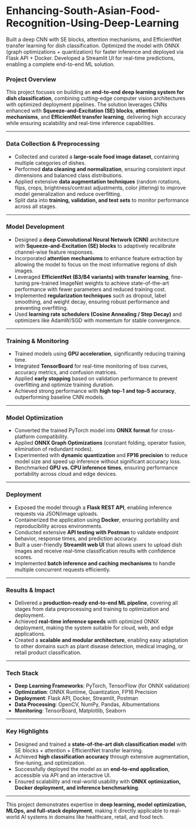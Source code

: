 # Enhancing-South-Asian-Food-Recognition-Using-Deep-Learning
Built a deep CNN with SE blocks, attention mechanisms, and EfficientNet transfer learning for dish classification. Optimized the model with ONNX (graph optimizations + quantization) for faster inference and deployed via Flask API + Docker. Developed a Streamlit UI for real-time predictions, enabling a complete end-to-end ML solution.
### Project Overview

This project focuses on building an **end-to-end deep learning system for dish classification**, combining cutting-edge computer vision architectures with optimized deployment pipelines. The solution leverages CNNs enhanced with **Squeeze-and-Excitation (SE) blocks**, **attention mechanisms**, and **EfficientNet transfer learning**, delivering high accuracy while ensuring scalability and real-time inference capabilities.

---

### Data Collection & Preprocessing

* Collected and curated a **large-scale food image dataset**, containing multiple categories of dishes.
* Performed **data cleaning and normalization**, ensuring consistent input dimensions and balanced class distributions.
* Applied extensive **data augmentation techniques** (random rotations, flips, crops, brightness/contrast adjustments, color jittering) to improve model generalization and reduce overfitting.
* Split data into **training, validation, and test sets** to monitor performance across all stages.

---

### Model Development

* Designed a **deep Convolutional Neural Network (CNN)** architecture with **Squeeze-and-Excitation (SE) blocks** to adaptively recalibrate channel-wise feature responses.
* Incorporated **attention mechanisms** to enhance feature extraction by allowing the model to focus on the most informative regions of dish images.
* Leveraged **EfficientNet (B3/B4 variants) with transfer learning**, fine-tuning pre-trained ImageNet weights to achieve state-of-the-art performance with fewer parameters and reduced training cost.
* Implemented **regularization techniques** such as dropout, label smoothing, and weight decay, ensuring robust performance and preventing overfitting.
* Used **learning rate schedulers (Cosine Annealing / Step Decay)** and optimizers like AdamW/SGD with momentum for stable convergence.

---

### Training & Monitoring

* Trained models using **GPU acceleration**, significantly reducing training time.
* Integrated **TensorBoard** for real-time monitoring of loss curves, accuracy metrics, and confusion matrices.
* Applied **early stopping** based on validation performance to prevent overfitting and optimize training duration.
* Achieved strong performance with **high top-1 and top-5 accuracy**, outperforming baseline CNN models.

---

### Model Optimization

* Converted the trained PyTorch model into **ONNX format** for cross-platform compatibility.
* Applied **ONNX Graph Optimizations** (constant folding, operator fusion, elimination of redundant nodes).
* Experimented with **dynamic quantization** and **FP16 precision** to reduce model size and speed up inference without significant accuracy loss.
* Benchmarked **GPU vs. CPU inference times**, ensuring performance portability across cloud and edge devices.

---

### Deployment

* Exposed the model through a **Flask REST API**, enabling inference requests via JSON/image uploads.
* Containerized the application using **Docker**, ensuring portability and reproducibility across environments.
* Conducted extensive **API testing with Postman** to validate endpoint behavior, response times, and prediction accuracy.
* Built a user-friendly **Streamlit web UI** that allows users to upload dish images and receive real-time classification results with confidence scores.
* Implemented **batch inference and caching mechanisms** to handle multiple concurrent requests efficiently.

---

### Results & Impact

* Delivered a **production-ready end-to-end ML pipeline**, covering all stages from data preprocessing and training to optimization and deployment.
* Achieved **real-time inference speeds** with optimized ONNX deployment, making the system suitable for cloud, web, and edge applications.
* Created a **scalable and modular architecture**, enabling easy adaptation to other domains such as plant disease detection, medical imaging, or retail product classification.

---

### Tech Stack

* **Deep Learning Frameworks**: PyTorch, TensorFlow (for ONNX validation)
* **Optimization**: ONNX Runtime, Quantization, FP16 Precision
* **Deployment**: Flask API, Docker, Streamlit, Postman
* **Data Processing**: OpenCV, NumPy, Pandas, Albumentations
* **Monitoring**: TensorBoard, Matplotlib, Seaborn

---

### Key Highlights

* Designed and trained a **state-of-the-art dish classification model** with SE blocks + attention + EfficientNet transfer learning.
* Achieved **high classification accuracy** through extensive augmentation, fine-tuning, and optimization.
* Successfully deployed the model as an **end-to-end application**, accessible via API and an interactive UI.
* Ensured scalability and real-world usability with **ONNX optimization, Docker deployment, and inference benchmarking**.

---

This project demonstrates expertise in **deep learning, model optimization, MLOps, and full-stack deployment**, making it directly applicable to real-world AI systems in domains like healthcare, retail, and food tech.

